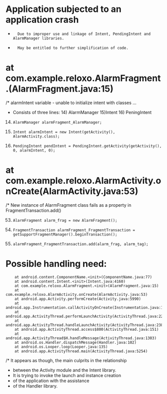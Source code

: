 #       Application subjected to an application crash
-       Due to improper use and linkage of Intent, PendingIntent and AlarmManager libraries.
-       May be entitled to further simplification of code.

#        at com.example.reloxo.AlarmFragment.<init>(AlarmFragment.java:15)

/* alarmIntent variable - unable to initialize intent with classes ...
 * Consists of three lines: 14) AlarmManager 15)Intent 16) PeningIntent
 
14)     AlarmManager alarmFragment_AlarmManager;
15)     Intent alarmIntent = new Intent(getActivity(), AlarmActivity.class);
16)     PendingIntent pendIntent = PendingIntent.getActivity(getActivity(), 0, alarmIntent, 0);

#        at com.example.reloxo.AlarmActivity.onCreate(AlarmActivity.java:53)

/*  New instance of AlarmFragment class fails as a property in FragmentTransaction.add()

53)     AlarmFragment alarm_frag = new AlarmFragment();
54)     FragmentTransaction alarmFragment_FragmentTransaction = getSupportFragmentManager().beginTransaction();
56)     alarmFragment_FragmentTransaction.add(alarm_frag, alarm_tag);

#       Possible handling need:

        at android.content.ComponentName.<init>(ComponentName.java:77)
        at android.content.Intent.<init>(Intent.java:4160)
        at com.example.reloxo.AlarmFragment.<init>(AlarmFragment.java:15)
        at com.example.reloxo.AlarmActivity.onCreate(AlarmActivity.java:53)
        at android.app.Activity.performCreate(Activity.java:5990)
        at android.app.Instrumentation.callActivityOnCreate(Instrumentation.java:1106)
        at android.app.ActivityThread.performLaunchActivity(ActivityThread.java:2278)
        at android.app.ActivityThread.handleLaunchActivity(ActivityThread.java:2387) 
        at android.app.ActivityThread.access$800(ActivityThread.java:151) 
        at android.app.ActivityThread$H.handleMessage(ActivityThread.java:1303) 
        at android.os.Handler.dispatchMessage(Handler.java:102) 
        at android.os.Looper.loop(Looper.java:135) 
        at android.app.ActivityThread.main(ActivityThread.java:5254)
        
/* It appears as though, the main culprits in the relationship
 * between the Activity module and the Intent library.
 * It is trying to invoke the launch and instance creation
 * of the application with the assistance
 * of the Handler library.
